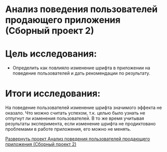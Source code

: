 # Анализ поведения пользователей продающего приложения (Сборный проект 2)
# **Цель исследования:**
* Определить как повлияло изменение шрифта в приложении на поведение пользователей и дать рекомендации по результату.

# **Итоги исследования:**
На поведение пользователей изменение шрифта значимого эффекта не оказало. Что можно считать успехом, т.к. целью было узнать не отпугнут ли изменения пользователей. В то же время учитывая результаты эксперимента, если изменение шрифта не продиктовано проблемами в работе приложения, его можно не менять.

[Развернуть проект Анализ поведения пользователей продающего приложения (Сборный проект 2)](https://github.com/LeonidRadostev/Yandex-Practicum-Projects/blob/main/Project%208.%20Selling%20application/selling_application.ipynb)
